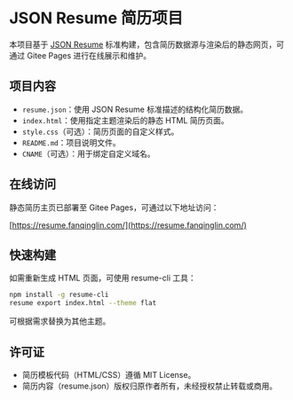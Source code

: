 # JSON Resume 简历项目

本项目基于 [JSON Resume](https://jsonresume.org) 标准构建，包含简历数据源与渲染后的静态网页，可通过 Gitee Pages 进行在线展示和维护。

## 项目内容

- `resume.json`：使用 JSON Resume 标准描述的结构化简历数据。
- `index.html`：使用指定主题渲染后的静态 HTML 简历页面。
- `style.css`（可选）：简历页面的自定义样式。
- `README.md`：项目说明文件。
- `CNAME`（可选）：用于绑定自定义域名。

## 在线访问

静态简历主页已部署至 Gitee Pages，可通过以下地址访问：

[https://resume.fanqinglin.com/](https://resume.fanqinglin.com/)

## 快速构建

如需重新生成 HTML 页面，可使用 resume-cli 工具：

```bash
npm install -g resume-cli
resume export index.html --theme flat
````

可根据需求替换为其他主题。

## 许可证

* 简历模板代码（HTML/CSS）遵循 MIT License。
* 简历内容（resume.json）版权归原作者所有，未经授权禁止转载或商用。

